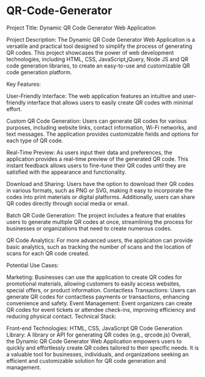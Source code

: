 # QR-Code-Generator
Project Title: Dynamic QR Code Generator Web Application

Project Description:
The Dynamic QR Code Generator Web Application is a versatile and practical tool designed to simplify the process of generating QR codes. This project showcases the power of web development technologies, including HTML, CSS, JavaScript,jQuery, Node JS and QR code generation libraries, to create an easy-to-use and customizable QR code generation platform.

Key Features:

User-Friendly Interface: The web application features an intuitive and user-friendly interface that allows users to easily create QR codes with minimal effort.

Custom QR Code Generation: Users can generate QR codes for various purposes, including website links, contact information, Wi-Fi networks, and text messages. The application provides customizable fields and options for each type of QR code.

Real-Time Preview: As users input their data and preferences, the application provides a real-time preview of the generated QR code. This instant feedback allows users to fine-tune their QR codes until they are satisfied with the appearance and functionality.

Download and Sharing: Users have the option to download their QR codes in various formats, such as PNG or SVG, making it easy to incorporate the codes into print materials or digital platforms. Additionally, users can share QR codes directly through social media or email.

Batch QR Code Generation: The project includes a feature that enables users to generate multiple QR codes at once, streamlining the process for businesses or organizations that need to create numerous codes.

QR Code Analytics: For more advanced users, the application can provide basic analytics, such as tracking the number of scans and the location of scans for each QR code created.

Potential Use Cases:

Marketing: Businesses can use the application to create QR codes for promotional materials, allowing customers to easily access websites, special offers, or product information.
Contactless Transactions: Users can generate QR codes for contactless payments or transactions, enhancing convenience and safety.
Event Management: Event organizers can create QR codes for event tickets or attendee check-ins, improving efficiency and reducing physical contact.
Technical Stack:

Front-end Technologies: HTML, CSS, JavaScript
QR Code Generation Library: A library or API for generating QR codes (e.g., qrcode.js)
Overall, the Dynamic QR Code Generator Web Application empowers users to quickly and effortlessly create QR codes tailored to their specific needs. It is a valuable tool for businesses, individuals, and organizations seeking an efficient and customizable solution for QR code generation and management.
